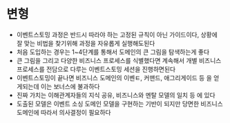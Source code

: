 # 변형

- 이벤트스토밍 과정은 반드시 따라야 하는 고정된 규칙이 아닌 가이드이다, 상황에 잘 맞는 비법을 찾기위해 과정을 자유롭게 실행해도된다
- 처음 도입하는 경우는 1~4단계를 통해서 도메인의 큰 그림을 탐색하는게 좋다
- 큰 그림을 그리고 다양한 비즈니스 프로세스를 식별했다면 계속해서 개별 비즈니스 프로세스를 전담으로 다루는 이벤트스토밍 세션을 진행하면된다
- 이벤트스토밍이 끝나면 비즈니스 도메인의 이벤ㅌ, 커맨드, 애그리게이드 등 을 얻게되는데 이는 보너스에 불과하다
- 진짜 가치는 이해관계자들의 지식 공유, 비즈니스와 멘탈 모델의 일치 등 에 있다
- 도출된 모델은 이벤트 소싱 도메인 모델을 구현하는 기반이 되지만 당면한 비즈니스 도메인에 따라서 의사결정이 필요하다

